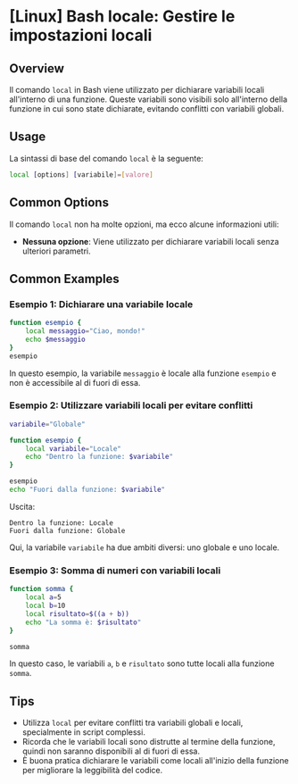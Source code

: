 # [Linux] Bash locale: Gestire le impostazioni locali

## Overview
Il comando `local` in Bash viene utilizzato per dichiarare variabili locali all'interno di una funzione. Queste variabili sono visibili solo all'interno della funzione in cui sono state dichiarate, evitando conflitti con variabili globali.

## Usage
La sintassi di base del comando `local` è la seguente:

```bash
local [options] [variabile]=[valore]
```

## Common Options
Il comando `local` non ha molte opzioni, ma ecco alcune informazioni utili:

- **Nessuna opzione**: Viene utilizzato per dichiarare variabili locali senza ulteriori parametri.

## Common Examples

### Esempio 1: Dichiarare una variabile locale
```bash
function esempio {
    local messaggio="Ciao, mondo!"
    echo $messaggio
}
esempio
```
In questo esempio, la variabile `messaggio` è locale alla funzione `esempio` e non è accessibile al di fuori di essa.

### Esempio 2: Utilizzare variabili locali per evitare conflitti
```bash
variabile="Globale"

function esempio {
    local variabile="Locale"
    echo "Dentro la funzione: $variabile"
}

esempio
echo "Fuori dalla funzione: $variabile"
```
Uscita:
```
Dentro la funzione: Locale
Fuori dalla funzione: Globale
```
Qui, la variabile `variabile` ha due ambiti diversi: uno globale e uno locale.

### Esempio 3: Somma di numeri con variabili locali
```bash
function somma {
    local a=5
    local b=10
    local risultato=$((a + b))
    echo "La somma è: $risultato"
}

somma
```
In questo caso, le variabili `a`, `b` e `risultato` sono tutte locali alla funzione `somma`.

## Tips
- Utilizza `local` per evitare conflitti tra variabili globali e locali, specialmente in script complessi.
- Ricorda che le variabili locali sono distrutte al termine della funzione, quindi non saranno disponibili al di fuori di essa.
- È buona pratica dichiarare le variabili come locali all'inizio della funzione per migliorare la leggibilità del codice.